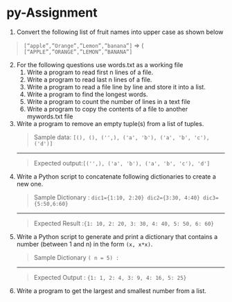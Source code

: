 
#   py-Assignment


1.  Convert the following list of fruit names into upper case as shown below
   > `[“apple”,”Orange”,”Lemon”,”banana”]` => 
   > ( `[“APPLE”,”ORANGE”,”LEMON”,”BANANA”]` 
2.  For the following questions use words.txt as a working file 
    1.  Write a program to read first n lines of a file. 
    2.  Write a program to read last n lines of a file. 
    3.  Write a program to read a file line by line and store it into a list. 
    4.  Write a program to find the longest words. 
    5.  Write a program to count the number of lines in a text file 
    6.  Write a program to copy the contents of a file to another mywords.txt file 
3.  Write a program to remove an empty tuple(s) from a list of tuples. 
    >  Sample data: `[(), (), ('',), ('a', 'b'), ('a', 'b', 'c'), ('d')] `
    ---
    >  Expected output:` [('',), ('a', 'b'), ('a', 'b', 'c'), 'd'] `
3.  Write a Python script to concatenate following dictionaries to create a new one. 
    >   Sample Dictionary : `dic1={1:10, 2:20} dic2={3:30, 4:40} dic3={5:50,6:60} `
    ---
    >   Expected Result :` {1: 10, 2: 20, 3: 30, 4: 40, 5: 50, 6: 60} `
4.  Write a Python script to generate and print a dictionary
    that contains a number (between 1 and n) in the form `(x, x*x)`. 
    >  Sample Dictionary `( n = 5) : `
    ---
    >  Expected Output : `{1: 1, 2: 4, 3: 9, 4: 16, 5: 25} `
5.  Write a program to get the largest and smallest number from a list.
